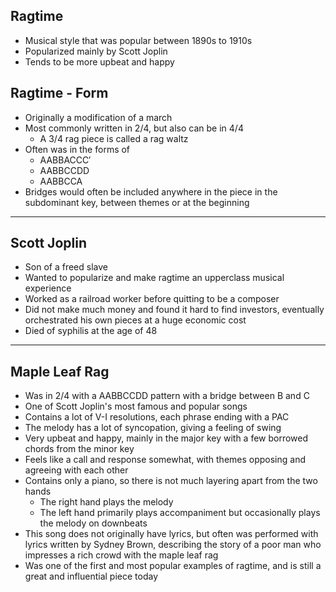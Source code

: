 
## Ragtime

- Musical style that was popular between 1890s to 1910s
- Popularized mainly by Scott Joplin
- Tends to be more upbeat and happy

## Ragtime - Form

- Originally a modification of a march
- Most commonly written in 2/4, but also can be in 4/4
	- A 3/4 rag piece is called a rag waltz
- Often was in the forms of
	- AABBACCC′
	- AABBCCDD
	- AABBCCA
- Bridges would often be included anywhere in the piece in the subdominant key, between themes or at the beginning

---

## Scott Joplin

- Son of a freed slave
- Wanted to popularize and make ragtime an upperclass musical experience
- Worked as a railroad worker before quitting to be a composer
- Did not make much money and found it hard to find investors, eventually orchestrated his own pieces at a huge economic cost
- Died of syphilis at the age of 48

---

## Maple Leaf Rag

- Was in 2/4 with a AABBCCDD pattern with a bridge between B and C
- One of Scott Joplin's most famous and popular songs
- Contains a lot of V-I resolutions, each phrase ending with a PAC
- The melody has a lot of syncopation, giving a feeling of swing
- Very upbeat and happy, mainly in the major key with a few borrowed chords from the minor key
- Feels like a call and response somewhat, with themes opposing and agreeing with each other
- Contains only a piano, so there is not much layering apart from the two hands
	- The right hand plays the melody
	- The left hand primarily plays accompaniment but occasionally plays the melody on downbeats
- This song does not originally have lyrics, but often was performed with lyrics written by Sydney Brown, describing the story of a poor man who impresses a rich crowd with the maple leaf rag
- Was one of the first and most popular examples of ragtime, and is still a great and influential piece today
